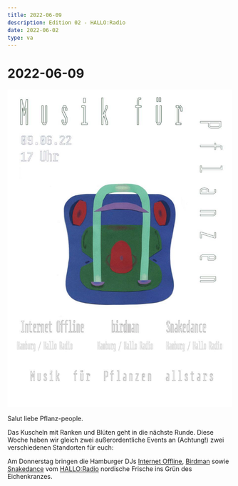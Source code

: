 ```yaml
---
title: 2022-06-09
description: Edition 02 - HALLO:Radio
date: 2022-06-02
type: va
---
```


# 2022-06-09

![](/220609.jpg)

Salut liebe Pflanz-people.

Das Kuscheln mit Ranken und Blüten geht in die nächste Runde. Diese Woche haben wir gleich zwei außerordentliche Events an (Achtung!) zwei verschiedenen Standorten für euch:

Am Donnerstag bringen die Hamburger DJs [Internet Offline](https://soundcloud.com/djinternetoffline), [Birdman](https://soundcloud.com/birdman111) sowie [Snakedance](https://soundcloud.com/snakedance44) vom [HALLO:Radio](https://www.halloradio.net) nordische Frische ins Grün des Eichenkranzes.
